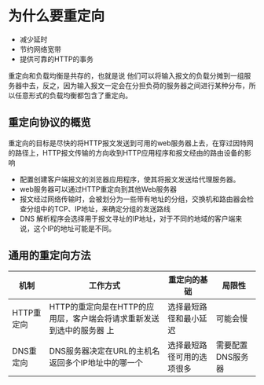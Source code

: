 # 为什么要重定向
- 减少延时
- 节约网络宽带
- 提供可靠的HTTP的事务

重定向和负载均衡是共存的，也就是说 他们可以将输入报文的负载分摊到一组服务器中去，反之，因为输入报文一定会在分担负荷的服务器之间进行某种分布，所以任意形式的负载均衡都包含了重定向。

## 重定向协议的概览

重定向的目标是尽快的将HTTP报文发送到可用的web服务器上去，在穿过因特网的路径上，HTTP报文传输的方向收到HTTP应用程序和报文经由的路由设备的影响
- 配置创建客户端报文的浏览器应用程序，使其将报文发送给代理服务器。
- web服务器可以通过HTTP重定向到其他Web服务器
- 报文经过网络传输时，会被划分为一些带有地址的分组，交换机和路由器会检查分组中的TCP、IP地址，来确定分组的发送路线
- DNS 解析程序会选择用于报文寻址的IP地址，对于不同的地域的客户端来说，这个IP的地址可能是不同。
  
## 通用的重定向方法

机制 | 工作方式 | 重定向的基础 | 局限性
--- | --- | --- | ---
HTTP重定向 | HTTP的重定向是在HTTP的应用层，客户端会将请求重新发送到选中的服务器 上 | 选择最短路径和最小延迟 | 可能会慢
DNS重定向 | DNS服务器决定在URL的主机名返回多个IP地址中的哪一个 | 选择最短路径可用的选项很多 | 需要配置DNS服务器
 